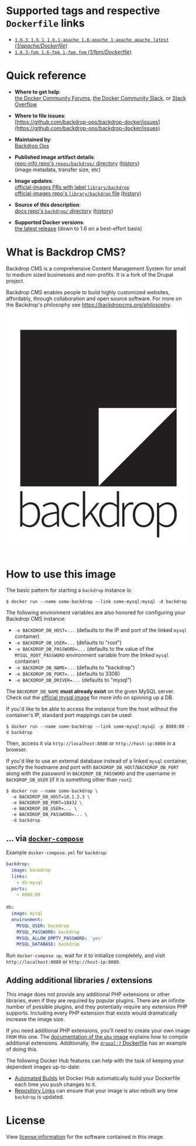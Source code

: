 <!--

********************************************************************************

WARNING:

    DO NOT EDIT "backdrop/README.md"

    IT IS AUTO-GENERATED

    (from the other files in "backdrop/" combined with a set of templates)

********************************************************************************

-->

# Supported tags and respective `Dockerfile` links

-	[`1.6.3`, `1.6`, `1`, `1.6.1-apache`, `1.6-apache`, `1-apache`, `apache`, `latest` (*1/apache/Dockerfile*)](https://github.com/backdrop-ops/backdrop-docker/blob/3b87747cfc0b90e21983f6f42ebbacb86a11bfa3/1/apache/Dockerfile)
-	[`1.6.3-fpm`, `1.6-fpm`, `1-fpm`, `fpm` (*1/fpm/Dockerfile*)](https://github.com/backdrop-ops/backdrop-docker/blob/3b87747cfc0b90e21983f6f42ebbacb86a11bfa3/1/fpm/Dockerfile)

# Quick reference

-	**Where to get help**:  
	[the Docker Community Forums](https://forums.docker.com/), [the Docker Community Slack](https://blog.docker.com/2016/11/introducing-docker-community-directory-docker-community-slack/), or [Stack Overflow](https://stackoverflow.com/search?tab=newest&q=docker)

-	**Where to file issues**:  
	[https://github.com/backdrop-ops/backdrop-docker/issues](https://github.com/backdrop-ops/backdrop-docker/issues)

-	**Maintained by**:  
	[Backdrop Ops](https://github.com/backdrop-ops/backdrop-docker)

-	**Published image artifact details**:  
	[repo-info repo's `repos/backdrop/` directory](https://github.com/docker-library/repo-info/blob/master/repos/backdrop) ([history](https://github.com/docker-library/repo-info/commits/master/repos/backdrop))  
	(image metadata, transfer size, etc)

-	**Image updates**:  
	[official-images PRs with label `library/backdrop`](https://github.com/docker-library/official-images/pulls?q=label%3Alibrary%2Fbackdrop)  
	[official-images repo's `library/backdrop` file](https://github.com/docker-library/official-images/blob/master/library/backdrop) ([history](https://github.com/docker-library/official-images/commits/master/library/backdrop))

-	**Source of this description**:  
	[docs repo's `backdrop/` directory](https://github.com/docker-library/docs/tree/master/backdrop) ([history](https://github.com/docker-library/docs/commits/master/backdrop))

-	**Supported Docker versions**:  
	[the latest release](https://github.com/docker/docker/releases/latest) (down to 1.6 on a best-effort basis)

# What is Backdrop CMS?

Backdrop CMS is a comprehensive Content Management System for small to medium sized businesses and non-profits. It is a fork of the Drupal project.

Backdrop CMS enables people to build highly customized websites, affordably, through collaboration and open source software. For more on the Backdrop's philosophy see https://backdropcms.org/philosophy.

![logo](https://raw.githubusercontent.com/docker-library/docs/8bd485877ec9edc2ff2b7b495816053621cb5c43/backdrop/logo.png)

# How to use this image

The basic pattern for starting a `backdrop` instance is:

```console
$ docker run --name some-backdrop --link some-mysql:mysql -d backdrop
```

The following environment variables are also honored for configuring your Backdrop CMS instance:

-	`-e BACKDROP_DB_HOST=...` (defaults to the IP and port of the linked `mysql` container)
-	`-e BACKDROP_DB_USER=...` (defaults to "root")
-	`-e BACKDROP_DB_PASSWORD=...` (defaults to the value of the `MYSQL_ROOT_PASSWORD` environment variable from the linked `mysql` container)
-	`-e BACKDROP_DB_NAME=...` (defaults to "backdrop")
-	`-e BACKDROP_DB_PORT=...` (defaults to 3306)
-	`-e BACKDROP_DB_DRIVER=...` (defaults to "mysql")

The `BACKDROP_DB_NAME` **must already exist** on the given MySQL server. Check out the [official mysql image](https://hub.docker.com/_/mysql/) for more info on spinning up a DB.

If you'd like to be able to access the instance from the host without the container's IP, standard port mappings can be used:

```console
$ docker run --name some-backdrop --link some-mysql:mysql -p 8080:80 -d backdrop
```

Then, access it via `http://localhost:8080` or `http://host-ip:8080` in a browser.

If you'd like to use an external database instead of a linked `mysql` container, specify the hostname and port with `BACKDROP_DB_HOST`/`BACKDROP_DB_PORT` along with the password in `BACKDROP_DB_PASSWORD` and the username in `BACKDROP_DB_USER` (if it is something other than `root`):

```console
$ docker run --name some-backdrop \
  -e BACKDROP_DB_HOST=10.1.2.3 \
  -e BACKDROP_DB_PORT=10432 \
  -e BACKDROP_DB_USER=... \
  -e BACKDROP_DB_PASSWORD=... \
  -d backdrop
```

## ... via [`docker-compose`](https://github.com/docker/compose)

Example `docker-compose.yml` for `backdrop`:

```yaml
backdrop:
  image: backdrop
  links:
    - db:mysql
  ports:
    - 8080:80

db:
  image: mysql
  environment:
    MYSQL_USER: backdrop
    MYSQL_PASSWORD: backdrop
    MYSQL_ALLOW_EMPTY_PASSWORD: 'yes'
    MYSQL_DATABASE: backdrop

```

Run `docker-compose up`, wait for it to initialize completely, and visit `http://localhost:8080` or `http://host-ip:8080`.

## Adding additional libraries / extensions

This image does not provide any additional PHP extensions or other libraries, even if they are required by popular plugins. There are an infinite number of possible plugins, and they potentially require any extension PHP supports. Including every PHP extension that exists would dramatically increase the image size.

If you need additional PHP extensions, you'll need to create your own image `FROM` this one. The [documentation of the `php` image](https://github.com/docker-library/docs/blob/master/php/README.md#how-to-install-more-php-extensions) explains how to compile additional extensions. Additionally, the [`drupal:7` Dockerfile](https://github.com/docker-library/drupal/blob/bee08efba505b740a14d68254d6e51af7ab2f3ea/7/Dockerfile#L6-9) has an example of doing this.

The following Docker Hub features can help with the task of keeping your dependent images up-to-date:

-	[Automated Builds](https://docs.docker.com/docker-hub/builds/) let Docker Hub automatically build your Dockerfile each time you push changes to it.
-	[Repository Links](https://docs.docker.com/docker-hub/builds/#repository-links) can ensure that your image is also rebuilt any time `backdrop` is updated.

# License

View [license information](https://backdropcms.org/license) for the software contained in this image.

